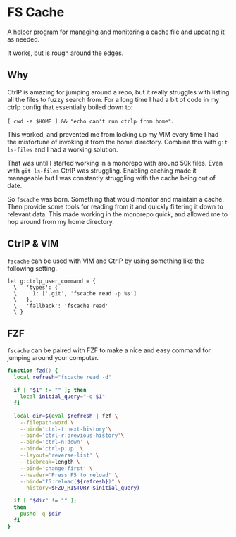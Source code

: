# FS Cache

A helper program for managing and monitoring a cache file and updating it as
needed.

It works, but is rough around the edges.

## Why

CtrlP is amazing for jumping around a repo, but it really struggles with
listing all the files to fuzzy search from. For a long time I had a bit of
code in my ctrlp config that essentially boiled down to:

`[ cwd -e $HOME ] && "echo can't run ctrlp from home"`. 

This worked, and prevented me from locking up my VIM every time I had the
misfortune of invoking it from the home directory. Combine this with `git
ls-files` and I had a working solution.

That was until I started working in a monorepo with around 50k files. Even
with `git ls-files` CtrlP was struggling. Enabling caching made it manageable
but I was constantly struggling with the cache being out of date.

So `fscache` was born. Something that would monitor and maintain a cache. Then
provide some tools for reading from it and quickly filtering it down to
relevant data. This made working in the monorepo quick, and allowed me to hop
around from my home directory.

## CtrlP & VIM

`fscache` can be used with VIM and CtrlP by using something like the following
setting.

```vim
let g:ctrlp_user_command = {
  \   'types': {
  \     1: ['.git', 'fscache read -p %s']
  \   },
  \   'fallback': 'fscache read'
  \ }
```

## FZF

`fscache` can be paired with FZF to make a nice and easy command for jumping
around your computer.

```zsh
function fzd() {
  local refresh="fscache read -d"

  if [ "$1" != "" ]; then
    local initial_query="-q $1"
  fi

  local dir=$(eval $refresh | fzf \
    --filepath-word \
    --bind='ctrl-t:next-history'\
    --bind='ctrl-r:previous-history'\
    --bind='ctrl-n:down' \
    --bind='ctrl-p:up' \
    --layout='reverse-list' \
    --tiebreak=length \
    --bind='change:first' \
    --header='Press F5 to reload' \
    --bind="f5:reload(${refresh})" \
    --history=$FZD_HISTORY $initial_query)

  if [ "$dir" != "" ];
  then
    pushd -q $dir
  fi
}
```
